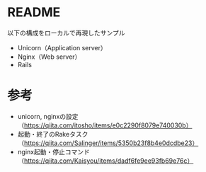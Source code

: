 # README
以下の構成をローカルで再現したサンプル

- Unicorn（Application server）
- Nginx（Web server）
- Rails


# 参考
- unicorn, nginxの設定（https://qiita.com/itosho/items/e0c2290f8079e740030b）
- 起動・終了のRakeタスク（https://qiita.com/Salinger/items/5350b23f8b4e0dcdbe23）
- nginx起動・停止コマンド（https://qiita.com/Kaisyou/items/dadf6fe9ee93fb69e76c）
